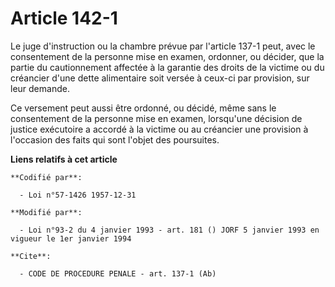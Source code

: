 # Article 142-1

Le juge d'instruction ou la chambre prévue par l'article 137-1 peut, avec le consentement de la personne mise en examen,
ordonner, ou décider, que la partie du cautionnement affectée à la garantie des droits de la victime ou du créancier d'une
dette alimentaire soit versée à ceux-ci par provision, sur leur demande.

Ce versement peut aussi être ordonné, ou décidé, même sans le consentement de la personne mise en examen, lorsqu'une décision
de justice exécutoire a accordé à la victime ou au créancier une provision à l'occasion des faits qui sont l'objet des
poursuites.

**Liens relatifs à cet article**

	**Codifié par**:

	  - Loi n°57-1426 1957-12-31

	**Modifié par**:

	  - Loi n°93-2 du 4 janvier 1993 - art. 181 () JORF 5 janvier 1993 en vigueur le 1er janvier 1994

	**Cite**:

	  - CODE DE PROCEDURE PENALE - art. 137-1 (Ab)
